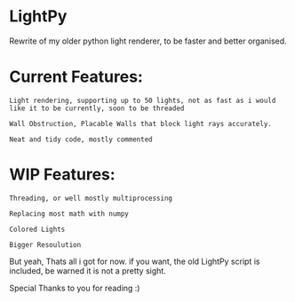 # LightPy
Rewrite of my older python light renderer, to be faster and better organised.

# Current Features:
    Light rendering, supporting up to 50 lights, not as fast as i would like it to be currently, soon to be threaded
  
    Wall Obstruction, Placable Walls that block light rays accurately.
  
    Neat and tidy code, mostly commented
  
# WIP Features:
    Threading, or well mostly multiprocessing
  
    Replacing most math with numpy
  
    Colored Lights
  
    Bigger Resoulution
  
  
But yeah, Thats all i got for now.
if you want, the old LightPy script is included, be warned it is not a pretty sight.

Special Thanks to you for reading :)
